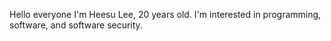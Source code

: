 Hello everyone
I'm Heesu Lee, 20 years old.
I'm interested in programming, software, and software security.
